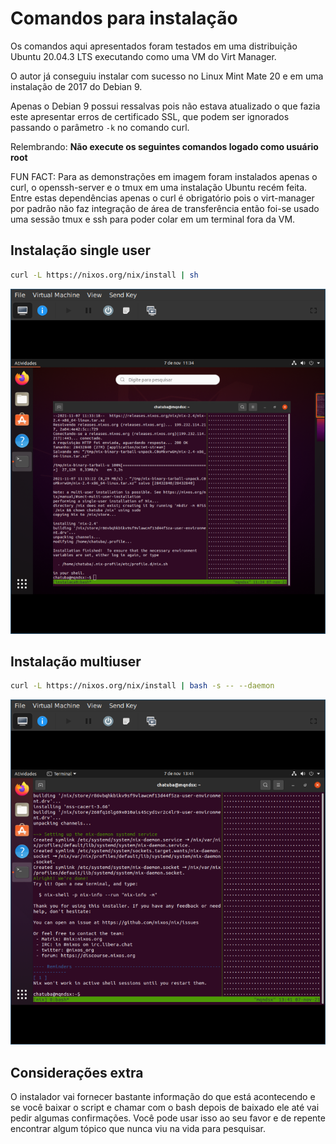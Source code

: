 # Comandos para instalação

Os comandos aqui apresentados foram testados em uma distribuição Ubuntu 20.04.3 LTS executando como uma VM do Virt Manager.

O autor já conseguiu instalar com sucesso no Linux Mint Mate 20 e em uma instalação de 2017 do Debian 9.

Apenas o Debian 9 possui ressalvas pois não estava atualizado o que fazia este apresentar erros de certificado SSL, que podem ser ignorados passando o parâmetro `-k` no comando curl.

Relembrando: **Não execute os seguintes comandos logado como usuário root**

FUN FACT: Para as demonstrações em imagem foram instalados apenas o curl, o openssh-server e o tmux em uma instalação Ubuntu recém feita. Entre estas dependências apenas o curl é obrigatório pois o virt-manager por padrão não faz integração de área de transferência então foi-se usado uma sessão tmux e ssh para poder colar em um terminal fora da VM.

## Instalação single user

```sh
curl -L https://nixos.org/nix/install | sh
```

![Instalação single user](../assets/instalacao-single-user.png)

## Instalação multiuser

```sh
curl -L https://nixos.org/nix/install | bash -s -- --daemon
```

![Instalação multiuser](../assets/instalacao-multi-user.png)

## Considerações extra

O instalador vai fornecer bastante informação do que está acontecendo e se você baixar o script e chamar com o bash depois de baixado ele até vai pedir algumas confirmações. Você pode usar isso ao seu favor e de repente encontrar algum tópico que nunca viu na vida para pesquisar.
